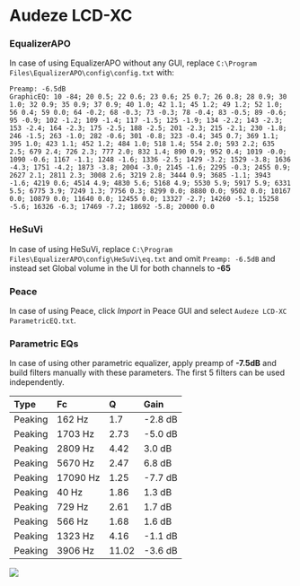 # Audeze LCD-XC

### EqualizerAPO
In case of using EqualizerAPO without any GUI, replace `C:\Program Files\EqualizerAPO\config\config.txt`
with:
```
Preamp: -6.5dB
GraphicEQ: 10 -84; 20 0.5; 22 0.6; 23 0.6; 25 0.7; 26 0.8; 28 0.9; 30 1.0; 32 0.9; 35 0.9; 37 0.9; 40 1.0; 42 1.1; 45 1.2; 49 1.2; 52 1.0; 56 0.4; 59 0.0; 64 -0.2; 68 -0.3; 73 -0.3; 78 -0.4; 83 -0.5; 89 -0.6; 95 -0.9; 102 -1.2; 109 -1.4; 117 -1.5; 125 -1.9; 134 -2.2; 143 -2.3; 153 -2.4; 164 -2.3; 175 -2.5; 188 -2.5; 201 -2.3; 215 -2.1; 230 -1.8; 246 -1.5; 263 -1.0; 282 -0.6; 301 -0.8; 323 -0.4; 345 0.7; 369 1.1; 395 1.0; 423 1.1; 452 1.2; 484 1.0; 518 1.4; 554 2.0; 593 2.2; 635 2.5; 679 2.4; 726 2.3; 777 2.0; 832 1.4; 890 0.9; 952 0.4; 1019 -0.0; 1090 -0.6; 1167 -1.1; 1248 -1.6; 1336 -2.5; 1429 -3.2; 1529 -3.8; 1636 -4.3; 1751 -4.2; 1873 -3.8; 2004 -3.0; 2145 -1.6; 2295 -0.3; 2455 0.9; 2627 2.1; 2811 2.3; 3008 2.6; 3219 2.8; 3444 0.9; 3685 -1.1; 3943 -1.6; 4219 0.6; 4514 4.9; 4830 5.6; 5168 4.9; 5530 5.9; 5917 5.9; 6331 5.5; 6775 3.9; 7249 1.3; 7756 0.3; 8299 0.0; 8880 0.0; 9502 0.0; 10167 0.0; 10879 0.0; 11640 0.0; 12455 0.0; 13327 -2.7; 14260 -5.1; 15258 -5.6; 16326 -6.3; 17469 -7.2; 18692 -5.8; 20000 0.0
```

### HeSuVi
In case of using HeSuVi, replace `C:\Program Files\EqualizerAPO\config\HeSuVi\eq.txt` and omit `Preamp:
-6.5dB` and instead set Global volume in the UI for both channels to **-65**

### Peace
In case of using Peace, click *Import* in Peace GUI and select `Audeze LCD-XC ParametricEQ.txt`.

### Parametric EQs
In case of using other parametric equalizer, apply preamp of **-7.5dB** and build filters manually with
these parameters. The first 5 filters can be used independently.

| Type    | Fc       |     Q | Gain    |
|:--------|:---------|:------|:--------|
| Peaking | 162 Hz   |  1.7  | -2.8 dB |
| Peaking | 1703 Hz  |  2.73 | -5.0 dB |
| Peaking | 2809 Hz  |  4.42 | 3.0 dB  |
| Peaking | 5670 Hz  |  2.47 | 6.8 dB  |
| Peaking | 17090 Hz |  1.25 | -7.7 dB |
| Peaking | 40 Hz    |  1.86 | 1.3 dB  |
| Peaking | 729 Hz   |  2.61 | 1.7 dB  |
| Peaking | 566 Hz   |  1.68 | 1.6 dB  |
| Peaking | 1323 Hz  |  4.16 | -1.1 dB |
| Peaking | 3906 Hz  | 11.02 | -3.6 dB |

![](https://raw.githubusercontent.com/jaakkopasanen/AutoEq/master/results/headphonecom/sbaf-serious/Audeze%20LCD-XC/Audeze%20LCD-XC.png)